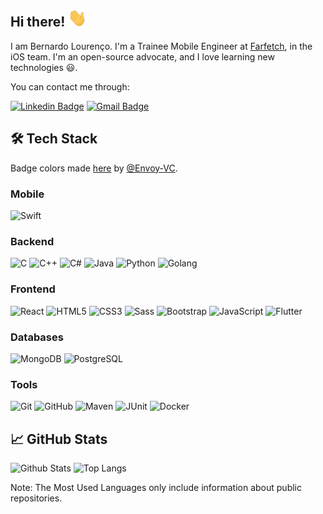 ## Hi there! <img src="assets/Hi.gif" width="30">

I am Bernardo Lourenço. I'm a Trainee Mobile Engineer at [Farfetch](https://www.farfetch.com/), in the iOS team. I'm an open-source advocate, and I love learning new technologies 😃. 

You can contact me through:

[![Linkedin Badge](https://img.shields.io/badge/bvlourenco-0077B5?style=for-the-badge&logo=linkedin&logoColor=white)](https://www.linkedin.com/in/bvlourenco/)
[![Gmail Badge](https://img.shields.io/badge/bvlourenco5@gmail.com-D14836?style=for-the-badge&logo=gmail&logoColor=white)](mailto:bvlourenco5@gmail.com)

## 🛠️ Tech Stack

Badge colors made [here](https://github.com/Envoy-VC/awesome-badges) by [@Envoy-VC](https://github.com/Envoy-VC).

### Mobile
![Swift](https://img.shields.io/badge/Swift-FA7343?style=for-the-badge&logo=swift&logoColor=white)

### Backend

![C](https://img.shields.io/badge/C-00599C?style=for-the-badge&logo=c&logoColor=white)
![C++](https://img.shields.io/badge/C%2B%2B-00599C?style=for-the-badge&logo=c%2B%2B&logoColor=white)
![C#](https://img.shields.io/badge/C%23-239120?style=for-the-badge&logo=c-sharp&logoColor=white)
![Java](https://img.shields.io/badge/Java-ED8B00?style=for-the-badge&logo=java&logoColor=white)
![Python](https://img.shields.io/badge/Python-14354C?style=for-the-badge&logo=python&logoColor=white)
![Golang](https://img.shields.io/badge/Go-00ADD8?style=for-the-badge&logo=go&logoColor=white)

### Frontend

![React](https://img.shields.io/badge/React-20232A?style=for-the-badge&logo=react&logoColor=61DAFB)
![HTML5](https://img.shields.io/badge/HTML5-E34F26?style=for-the-badge&logo=html5&logoColor=white)
![CSS3](https://img.shields.io/badge/CSS3-1572B6?style=for-the-badge&logo=css3&logoColor=white)
![Sass](https://img.shields.io/badge/Sass-CC6699?style=for-the-badge&logo=sass&logoColor=white)
![Bootstrap](https://img.shields.io/badge/Bootstrap-563D7C?style=for-the-badge&logo=bootstrap&logoColor=white)
![JavaScript](https://img.shields.io/badge/JavaScript-F7DF1E?style=for-the-badge&logo=javascript&logoColor=black)
![Flutter](https://img.shields.io/badge/Flutter-02569B?style=for-the-badge&logo=flutter&logoColor=white)

### Databases

![MongoDB](https://img.shields.io/badge/MongoDB-4EA94B?style=for-the-badge&logo=mongodb&logoColor=white)
![PostgreSQL](https://img.shields.io/badge/PostgreSQL-316192?style=for-the-badge&logo=postgresql&logoColor=white)

### Tools

![Git](https://img.shields.io/badge/GIT-E44C30?style=for-the-badge&logo=git&logoColor=white)
![GitHub](https://img.shields.io/badge/GitHub-100000?style=for-the-badge&logo=github&logoColor=white)
![Maven](https://img.shields.io/badge/Apache%20Maven-C71A36?style=for-the-badge&logo=Apache%20Maven&logoColor=white)
![JUnit](https://img.shields.io/badge/-JUnit-%23C21325?style=for-the-badge&logo=Junit5&logoColor=white)
![Docker](https://img.shields.io/badge/docker-%230db7ed.svg?style=for-the-badge&logo=docker&logoColor=white)


## 📈 GitHub Stats

![Github Stats](https://github-readme-stats.vercel.app/api?username=bvlourenco&count_private=true&show_icons=true&theme=dark&include_all_commits=true)
![Top Langs](https://github-readme-stats.vercel.app/api/top-langs/?username=bvlourenco&hide=TeX&layout=compact&theme=dark)

Note: The Most Used Languages only include information about public repositories.
